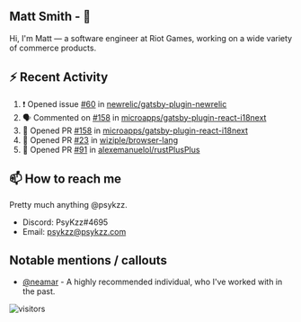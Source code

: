 <!--
[![PsyKzz's github stats](https://github-readme-stats.vercel.app/api?username=psykzz&show_icons=true)](https://github.com/anuraghazra/github-readme-stats)
-->

## Matt Smith - 👋
Hi, I'm Matt — a software engineer at Riot Games, working on a wide variety of commerce products.

## ⚡ Recent Activity

<!--START_SECTION:activity-->
1. ❗️ Opened issue [#60](https://github.com/newrelic/gatsby-plugin-newrelic/issues/60) in [newrelic/gatsby-plugin-newrelic](https://github.com/newrelic/gatsby-plugin-newrelic)
2. 🗣 Commented on [#158](https://github.com/microapps/gatsby-plugin-react-i18next/issues/158) in [microapps/gatsby-plugin-react-i18next](https://github.com/microapps/gatsby-plugin-react-i18next)
3. 💪 Opened PR [#158](https://github.com/microapps/gatsby-plugin-react-i18next/pull/158) in [microapps/gatsby-plugin-react-i18next](https://github.com/microapps/gatsby-plugin-react-i18next)
4. 💪 Opened PR [#23](https://github.com/wiziple/browser-lang/pull/23) in [wiziple/browser-lang](https://github.com/wiziple/browser-lang)
5. 💪 Opened PR [#91](https://github.com/alexemanuelol/rustPlusPlus/pull/91) in [alexemanuelol/rustPlusPlus](https://github.com/alexemanuelol/rustPlusPlus)
<!--END_SECTION:activity-->


## 📫 How to reach me

Pretty much anything @psykzz.

- Discord: PsyKzz#4695
- Email: psykzz@psykzz.com


## Notable mentions / callouts

 - [@neamar](https://github.com/neamar) - A highly recommended individual, who I've worked with in the past.


![visitors](https://visitor-badge.glitch.me/badge?page_id=psykzz/psykzz)


